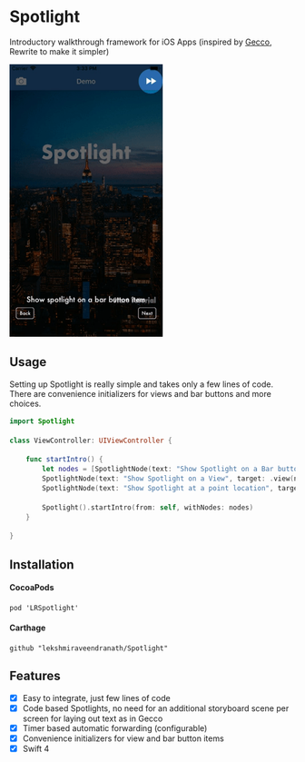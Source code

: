 # Spotlight
Introductory walkthrough framework for iOS Apps (inspired by [Gecco](https://github.com/yukiasai/Gecco), Rewrite to make it simpler)

![Demo](Spotlight.gif)

## Usage

Setting up Spotlight is really simple and takes only a few lines of code. There are convenience initializers for views and bar buttons and more choices.

``` swift
import Spotlight

class ViewController: UIViewController {

    func startIntro() {
        let nodes = [SpotlightNode(text: "Show Spotlight on a Bar button item", target: .barButton(navigationItem.rightBarButtonItem)),
        SpotlightNode(text: "Show Spotlight on a View", target: .view(nameLabel)),
        SpotlightNode(text: "Show Spotlight at a point location", target: .point(CGPoint(x: 100, y: 100), radius: 50))]

        Spotlight().startIntro(from: self, withNodes: nodes)
    }

}
```

## Installation

#### CocoaPods

```
pod 'LRSpotlight'
```
#### Carthage

```
github "lekshmiraveendranath/Spotlight"
```

## Features

- [x] Easy to integrate, just few lines of code
- [x] Code based Spotlights, no need for an additional storyboard scene per screen for laying out text as in Gecco
- [x] Timer based automatic forwarding (configurable)
- [x] Convenience initializers for view and bar button items
- [x] Swift 4
